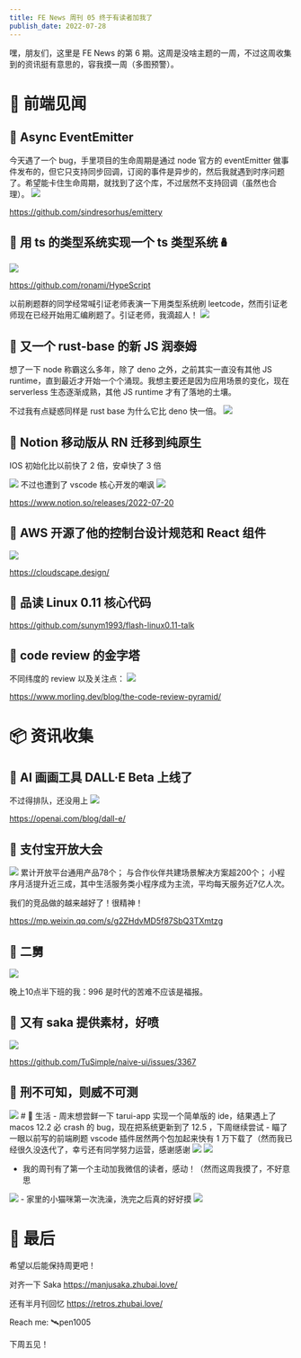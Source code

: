 ```yaml
---
title: FE News 周刊 05 终于有读者加我了
publish_date: 2022-07-28
---
```


嘿，朋友们，这里是 FE News 的第 6 期。这周是没啥主题的一周，不过这周收集到的资讯挺有意思的，容我摸一周（多图预警）。

# 🙈 前端见闻 
## 🧩 Async EventEmitter
今天遇了一个 bug，手里项目的生命周期是通过 node 官方的 eventEmitter 做事件发布的，但它只支持同步回调，订阅的事件是异步的，然后我就遇到时序问题了。希望能卡住生命周期，就找到了这个库，不过居然不支持回调（虽然也合理）。
<img src="05/00.png"/>

https://github.com/sindresorhus/emittery

## 🧩 用 ts 的类型系统实现一个 ts 类型系统🪆

<img src="05/01.png"/>

https://github.com/ronami/HypeScript

以前刷题群的同学经常喊引证老师表演一下用类型系统刷 leetcode，然而引证老师现在已经开始用汇编刷题了。引证老师，我滴超人！
<img src="05/02.png"/>

## 🧩 又一个 rust-base 的新 JS 润泰姆
想了一下 node 称霸这么多年，除了 deno 之外，之前其实一直没有其他 JS runtime，直到最近才开始一个个涌现。我想主要还是因为应用场景的变化，现在 serverless 生态逐渐成熟，其他 JS runtime 才有了落地的土壤。

不过我有点疑惑同样是 rust base 为什么它比 deno 快一倍。
<img src="05/03.png"/>


## 🧩 Notion 移动版从 RN 迁移到纯原生
IOS 初始化比以前快了 2 倍，安卓快了 3 倍

<img src="05/04.gif"/>
不过也遭到了 vscode 核心开发的嘲讽

<img src="05/05.jpeg"/>

https://www.notion.so/releases/2022-07-20

## 🧩 AWS 开源了他的控制台设计规范和 React 组件
<img src="05/06.png"/>

https://cloudscape.design/

## 🧩 品读 Linux 0.11 核心代码
https://github.com/sunym1993/flash-linux0.11-talk

## 🧩 code review 的金字塔
不同纬度的 review 以及关注点：
<img src="05/07.jpeg"/>

https://www.morling.dev/blog/the-code-review-pyramid/

# 📦 资讯收集
## 🧩 AI 画画工具 DALL·E Beta 上线了
不过得排队，还没用上
<img src="05/08.png"/>

https://openai.com/blog/dall-e/

## 🧩 支付宝开放大会

<img src="05/09.png"/>
累计开放平台通用产品78个；
与合作伙伴共建场景解决方案超200个；
小程序月活提升近三成，其中生活服务类小程序成为主流，平均每天服务近7亿人次。


我们的竞品做的越来越好了！很精神！

https://mp.weixin.qq.com/s/g2ZHdvMD5f87SbQ3TXmtzg

## 🧩 二舅
<img src="05/10.png"/>

晚上10点半下班的我：996 是时代的苦难不应该是福报。

## 🧩 又有 saka 提供素材，好喷
<img src="05/11.png"/>

https://github.com/TuSimple/naive-ui/issues/3367

## 🧩 刑不可知，则威不可测
<img src="05/12.png"/>
# 🚴 生活
- 周末想尝鲜一下 tarui-app 实现一个简单版的 ide，结果遇上了 macos 12.2 必 crash 的 bug，现在把系统更新到了 12.5 ，下周继续尝试
- 瞄了一眼以前写的前端刷题 vscode 插件居然两个包加起来快有 1 万下载了（然而我已经很久没迭代了，幸亏还有同学努力运营，感谢感谢
<img src="05/13.png"/>
<img src="05/14.png"/>

- 我的周刊有了第一个主动加我微信的读者，感动！（然而这周我摸了，不好意思
<img src="05/15.png"/>
- 家里的小猫咪第一次洗澡，洗完之后真的好好摸
<img src="05/16.png"/>


# 👋 最后
希望以后能保持周更吧！

对齐一下 Saka https://manjusaka.zhubai.love/

还有半月刊回忆 https://retros.zhubai.love/

Reach me: 🛰️pen1005

下周五见！
